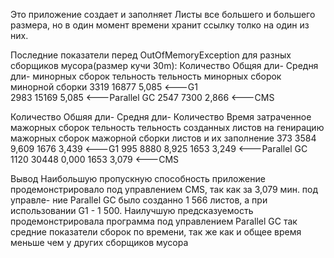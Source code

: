Это приложение создает и заполняет Листы все большего и большего размера, но в один момент времени хранит ссылку толко
на один из них.

Последние показатели перед OutOfMemoryException для разных сборщиков мусора(размер кучи 30m):
Количество          Общяя дли-          Средня дли-
минорных сборок     тельность           тельность
                    минорных сборок     минорной сборки
3319                16877               5,085          <---G1     
2983                15169               5,085          <---Parallel GC
2547                7300                2,866          <---CMS

Количество          Обшяя дли-          Средня дли-         Количество          Время затраченное
мажорных сборок     тельность           тельность           созданных листов    на генирацию
                    мажорных сборок     мажорной сборки                         листов и их заполнение
373                 3584                9,609               1676                3,439                 <---G1
995                 8880                8,925               1653                3,249                 <---Parallel GC
1120                30448               0,000               1653                3,079                 <---CMS

Вывод
Наибольшую пропускную способность приложение продемонстрировало под управлением CMS, так как за 3,079 мин. под управле-
ние Parallel GC было созданно 1 566 листов, а при использовании G1 - 1 500. Наилучшую предсказуемость продемонстрировала
программа под управлением Parallel GC так средние показатели сборок по времени, так же как и общее время меньше чем у
других сборщиков мусора
